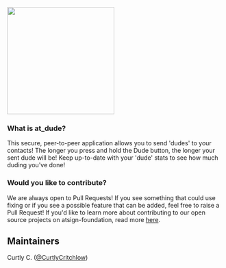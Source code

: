 <img width=250px src="https://atsign.dev/assets/img/@platform_logo_grey.svg?sanitize=true">

### What is at_dude?

This secure, peer-to-peer application allows you to send 'dudes' to your contacts! The longer you press and hold the Dude button,
the longer your sent dude will be! Keep up-to-date with your 'dude' stats to see how much duding you've done!

### Would you like to contribute?

We are always open to Pull Requests! If you see something that could use fixing or if you see a possible feature that can be added, 
feel free to raise a Pull Request! If you'd like to learn more about contributing to our open source projects on atsign-foundation,
read more [here](https://atsign.dev/docs/overview/contributing-open-source-proj/).

## Maintainers

Curtly C. ([@CurtlyCritchlow](https://github.com/curtlyCritchlow))

